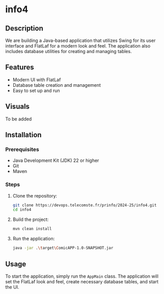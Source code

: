 # info4

## Description

We are building a Java-based application that utilizes Swing for its user interface and FlatLaf for a modern look and feel. The application also includes database utilities for creating and managing tables.

## Features

- Modern UI with FlatLaf
- Database table creation and management
- Easy to set up and run


## Visuals

To be added

## Installation

### Prerequisites

- Java Development Kit (JDK) 22 or higher
- Git
- Maven

### Steps

1. Clone the repository:
    ```sh
    git clone https://devops.telecomste.fr/prinfo/2024-25/info4.git
    cd info4
    ```

2. Build the project:
    ```sh
    mvn clean install
    ```

3. Run the application:
    ```sh
    java -jar .\target\ComicAPP-1.0-SNAPSHOT.jar           
    ```

## Usage

To start the application, simply run the `AppMain` class. The application will set the FlatLaf look and feel, create necessary database tables, and start the UI.
